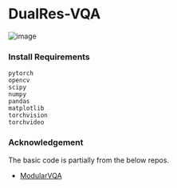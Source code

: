 # DualRes-VQA
![image](https://github.com/BoHu90/DRLMF/blob/main/fig.png)

### Install Requirements
```
pytorch
opencv
scipy
numpy
pandas
matplotlib
torchvision
torchvideo
```
### Acknowledgement
The basic code is partially from the below repos.
- [ModularVQA](https://github.com/winwinwenwen77/ModularBVQA)
